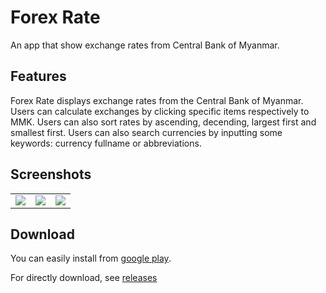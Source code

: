 # Forex Rate

An app that show exchange rates from Central Bank of Myanmar.

## Features

Forex Rate displays exchange rates from the Central Bank of Myanmar. Users can calculate exchanges by clicking specific items respectively to MMK. Users can also sort rates by ascending, decending, largest first and smallest first. Users can also search currencies by inputting some keywords: currency fullname or abbreviations.


## Screenshots

<table align="center">
   <tr>
      <td><img src="https://github.com/hlayan/forex-rate/blob/main/screenshots/1.PNG"></td>
      <td><img src="https://github.com/hlayan/forex-rate/blob/main/screenshots/2.PNG"></td>
      <td><img src="https://github.com/hlayan/forex-rate/blob/main/screenshots/3.PNG"></td>
   </tr>
</table>

## Download

You can easily install from [google play](https://play.google.com/store/apps/details?id=com.hlayan.forexrate&hl=en).

For directly download, see [releases](https://github.com/hlayan/forex-rate/releases)
